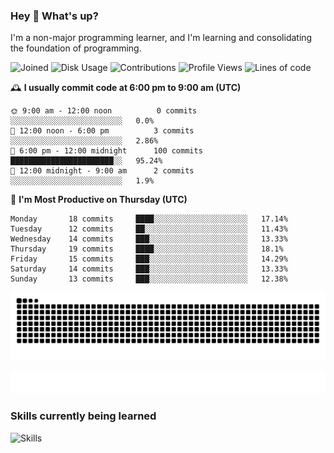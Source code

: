 ### Hey :wave: What's up?

I'm a non-major programming learner, and I'm learning and consolidating the foundation of programming.

<!--START_SECTION:waka-->
![Joined](http://img.shields.io/badge/Joined-9%20years%20ago-6D67E4?style=flat&labelColor=453C67)
![Disk Usage](http://img.shields.io/badge/Github%27s%20Storage-603.7%20MB-FD841F?style=flat&labelColor=E14D2A)
![Contributions](http://img.shields.io/badge/Contributions%20in%202025-151-7DCE13?style=flat&labelColor=2B7A0B)
![Profile Views](http://img.shields.io/badge/Profile%20Views-0-3AB4F2?style=flat&labelColor=0078AA)
![Lines of code](https://img.shields.io/badge/Lines%20of%20code-2%20Million%20Lines%20of%20code-FF8B8B?style=flat&labelColor=EB4747)

🕰️ **I usually commit code at 6:00 pm to 9:00 am (UTC)** 

```text
🌞 9:00 am - 12:00 noon          0 commits      ░░░░░░░░░░░░░░░░░░░░░░░░░   0.0% 
🌆 12:00 noon - 6:00 pm          3 commits      ░░░░░░░░░░░░░░░░░░░░░░░░░   2.86% 
🌃 6:00 pm - 12:00 midnight      100 commits    ███████████████████████░░   95.24% 
🌙 12:00 midnight - 9:00 am      2 commits      ░░░░░░░░░░░░░░░░░░░░░░░░░   1.9%
```
📅 **I'm Most Productive on Thursday (UTC)** 

```text
Monday       18 commits     ████░░░░░░░░░░░░░░░░░░░░░   17.14% 
Tuesday      12 commits     ██░░░░░░░░░░░░░░░░░░░░░░░   11.43% 
Wednesday    14 commits     ███░░░░░░░░░░░░░░░░░░░░░░   13.33% 
Thursday     19 commits     ████░░░░░░░░░░░░░░░░░░░░░   18.1% 
Friday       15 commits     ███░░░░░░░░░░░░░░░░░░░░░░   14.29% 
Saturday     14 commits     ███░░░░░░░░░░░░░░░░░░░░░░   13.33% 
Sunday       13 commits     ███░░░░░░░░░░░░░░░░░░░░░░   12.38%
```

<!--END_SECTION:waka-->

![Snake animation](https://raw.githubusercontent.com/dirname/dirname/output/snake.svg)

![metrics](github-metrics.svg)

### Skills currently being learned

![Skills](https://skillicons.dev/icons?i=linux,rust,go,solidity,typescript,bash,git,postgres,mysql,redis,mongo,docker,kubernetes,grafana,prometheus)
